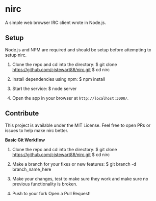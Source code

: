 # nirc
A simple web browser IRC client wrote in Node.js.

## Setup
Node.js and NPM are required and should be setup before attempting to setup nirc.

1. Clone the repo and cd into the directory:
      $ git clone https://github.com/cjstewart88/nirc.git
      $ cd nirc
      
2. Install dependencies using npm:
      $ npm install

3. Start the service:
      $ node server
      
4. Open the app in your browser at `http://localhost:3000/`.

## Contribute
This project is available under the MIT License. Feel free to open PRs or issues to
help make nirc better.

**Basic Git Workflow**

1. Clone the repo and cd into the directory:
      $ git clone https://github.com/cjstewart88/nirc.git
      $ cd nirc
      
2. Make a branch for your fixes or new features:
      $ git branch -d branch_name_here

3. Make your changes, test to make sure they work and make sure no previous 
functionality is broken.

4. Push to your fork Open a Pull Request!